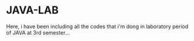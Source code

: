 # JAVA-LAB
Here, i have been including all the codes that  i'm dong in laboratory period of JAVA at 3rd semester...
